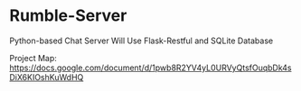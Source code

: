 Rumble-Server
=============

Python-based Chat Server
Will Use Flask-Restful and SQLite Database

Project Map:
https://docs.google.com/document/d/1pwb8R2YV4yL0URVyQtsfOuqbDk4sDiX6KIOshKuWdHQ
